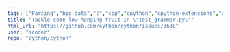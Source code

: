 ```yaml
---
tags: ["Parsing","big-data","c","cpp","cpython","cpython-extensions","cython","defect","help-wanted","performance","python"]
title: "Tackle some low-hanging fruit in \"test_grammar.py\""
html_url: "https://github.com/cython/cython/issues/3638"
user: "scoder"
repo: "cython/cython"
---
```


